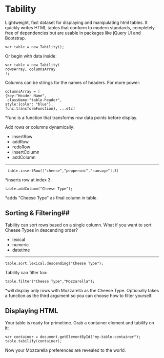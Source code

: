 # Tability
Lightweight, fast dataset for displaying and manipulating html tables. It quickly writes HTML tables that conform to modern standards, completely free of dependencies but are usable in packages like jQuery UI and Bootstrap.

    var table = new Tability();

Or begin with data inside:

    var table = new Tability(
	rowsArray, columnsArray
    );


Columns can be strings for the names of headers. For more power: 

    columnsArray = [
    {key:"Header Name",
     className:"table-header",
    style:{color: "blue"},
    func:transformFunction}, ...etc]
*func is a function that transforms row data points before display.

Add rows or columns dynamically:
 - insertRow
 - addRow
 - redoRow
 - insertColumn
 - addColumn

   


----------


     table.insertRow(["cheese","pepperoni","sausage"],3)

*inserts row at index 3.

    table.addColumn("Cheese Type");
*adds "Cheese Type" as final column in table.

## Sorting  & Filtering##
Tability can sort rows based on a single column. What if you want to sort Cheese Types in descending order?
 - lexical
 - numeric
 - datetime

 


----------


    table.sort.lexical.descending("Cheese Type");

 

Tability can filter too:

    table.filter("Cheese Type","Mozzarella");
*will display only rows with Mozzarella as the Cheese Type. Optionally takes a function as the third argument so you can choose how to filter yourself.
## Displaying HTML ##
Your table is ready for primetime. Grab a container element and tabilify on it:

    var container = document.getElementById("my-table-container");
    table.tabilify(container);
Now your Mozzarella preferences are revealed to the world.

